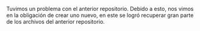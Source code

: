 Tuvimos un problema con el anterior repositorio. Debido a esto, nos vimos en la obligación de crear uno nuevo, en este se logró recuperar gran parte de los archivos del anterior repositorio.
